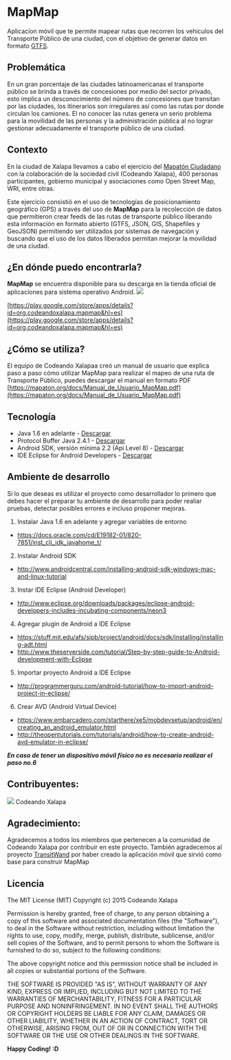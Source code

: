 # MapMap
Aplicacíon móvil que te permite mapear rutas que recorren los vehiculos del Transporte Público de una ciudad, con el objetivo de generar datos en formato <a href="https://developers.google.com/transit/gtfs/" target="_blank">GTFS</a>.

## Problemática
En un gran porcentaje de las ciudades latinoamericanas el transporte público se brinda a través de concesiones por medio del sector privado, esto implica un desconocimiento del número de concesiones que transitan por las ciudades, los itinerarios son irregulares así como las rutas por donde circulan los camiones. El no conocer las rutas genera un serio problema para la movilidad de las personas y la administración pública al no lograr gestionar adecuadamente el transporte público de una ciudad.

## Contexto
En la ciudad de Xalapa llevamos a cabo el ejercicio del <a href="https://mapaton.org" target="_blank">Mapatón Ciudadano</a> con la colaboración de la sociedad civil (Codeando Xalapa), 400 personas participantes, gobierno municipal y asociaciones como Open Street Map, WRI, entre otras. 

Este ejercicio consistió en el uso de tecnologías de posicionamiento geográfico (GPS) a través del uso de <strong>MapMap</strong> para la recolección de datos que permitieron crear feeds de las rutas de transporte público liberando esta información en formato abierto (GTFS, JSON, GIS, Shapefiles y GeoJSON) permitiendo ser utilizados por sistemas de navegación y buscando que el uso de los datos liberados permitan mejorar la movilidad de una ciudad. 

## ¿En dónde puedo encontrarla?
<strong>MapMap</strong> se encuentra disponible para su descarga en la tienda oficial de aplicaciones para sistema operativo Android.
[![](https://mapaton.org/images/google-play-store-readme.png)](https://play.google.com/store/apps/details?id=org.codeandoxalapa.mapmap&hl=es)

[https://play.google.com/store/apps/details?id=org.codeandoxalapa.mapmap&hl=es](https://play.google.com/store/apps/details?id=org.codeandoxalapa.mapmap&hl=es)

## ¿Cómo se utiliza?
El equipo de Codeando Xalapaa creó un manual de usuario que explica paso a paso cómo utilizar MapMap para realizar el mapeo de una ruta de Transporte Público, puedes descargar el manual en formato PDF
[https://mapaton.org/docs/Manual_de_Usuario_MapMap.pdf](https://mapaton.org/docs/Manual_de_Usuario_MapMap.pdf) 

## Tecnología
* Java 1.6 en adelante - [Descargar](http://www.oracle.com/technetwork/es/java/javase/downloads/index.html)
* Protocol Buffer Java 2.4.1 - [Descargar](https://github.com/google/protobuf/releases/tag/v2.4.1) 
* Android SDK, versión mínima 2.2 (Api Level 8) - [Descargar](https://developer.android.com/studio/index.html)
* IDE Eclipse for Android Developers - [Descargar](http://www.eclipse.org/downloads/packages/eclipse-android-developers-includes-incubating-components/neon3) 

## Ambiente de desarrollo
Si lo que deseas es utilizar el proyecto como desarrollador lo primero que debes hacer el preparar tu ambiente de desarrollo para poder realiar pruebas, detectar posibles errores e incluso proponer mejoras.

1. Instalar Java 1.6 en adelante y agregar variables de entorno
  * https://docs.oracle.com/cd/E19182-01/820-7851/inst_cli_jdk_javahome_t/
2. Instalar Android SDK
  * http://www.androidcentral.com/installing-android-sdk-windows-mac-and-linux-tutorial
3. Instar IDE Eclipse (Android Developer)
  * http://www.eclipse.org/downloads/packages/eclipse-android-developers-includes-incubating-components/neon3
4. Agregar plugin de Android a IDE Eclipse
  * https://stuff.mit.edu/afs/sipb/project/android/docs/sdk/installing/installing-adt.html
  * http://www.theserverside.com/tutorial/Step-by-step-guide-to-Android-development-with-Eclipse
5. Importar proyecto Android a IDE Eclipse
  * http://programmerguru.com/android-tutorial/how-to-import-android-project-in-eclipse/
6. Crear AVD (Android Virtual Device)
  * https://www.embarcadero.com/starthere/xe5/mobdevsetup/android/en/creating_an_android_emulator.html
  * http://theopentutorials.com/tutorials/android/how-to-create-android-avd-emulator-in-eclipse/

_**En caso de tener un dispositivo móvil físico no es necesario realizar el paso no.6**_

## Contribuyentes:
[![](https://mapaton.org/images/small-logo-codeandoxalapa-readme.png)](https://github.com/codeandoxalapa) Codeando Xalapa

## Agradecimiento:
Agradecemos a todos los miembros que pertenecen a la comunidad de Codeando Xalapa por contribuir en este proyecto. También agradecemos al proyecto [TransitWand](https://github.com/conveyal/transit-wand) por haber creado la aplicación móvil que sirvió como base para construir MapMap

## Licencia
The MIT License (MIT)
Copyright (c) 2015 Codeando Xalapa

Permission is hereby granted, free of charge, to any person obtaining a copy of this software and associated documentation files (the "Software"), to deal in the Software without restriction, including without limitation the rights to use, copy, modify, merge, publish, distribute, sublicense, and/or sell copies of the Software, and to permit persons to whom the Software is furnished to do so, subject to the following conditions:

The above copyright notice and this permission notice shall be included in all copies or substantial portions of the Software.

THE SOFTWARE IS PROVIDED "AS IS", WITHOUT WARRANTY OF ANY KIND, EXPRESS OR IMPLIED, INCLUDING BUT NOT LIMITED TO THE WARRANTIES OF MERCHANTABILITY, FITNESS FOR A PARTICULAR PURPOSE AND NONINFRINGEMENT. IN NO EVENT SHALL THE AUTHORS OR COPYRIGHT HOLDERS BE LIABLE FOR ANY CLAIM, DAMAGES OR OTHER LIABILITY, WHETHER IN AN ACTION OF CONTRACT, TORT OR OTHERWISE, ARISING FROM, OUT OF OR IN CONNECTION WITH THE SOFTWARE OR THE USE OR OTHER DEALINGS IN THE SOFTWARE.

**Happy Coding! :D**
